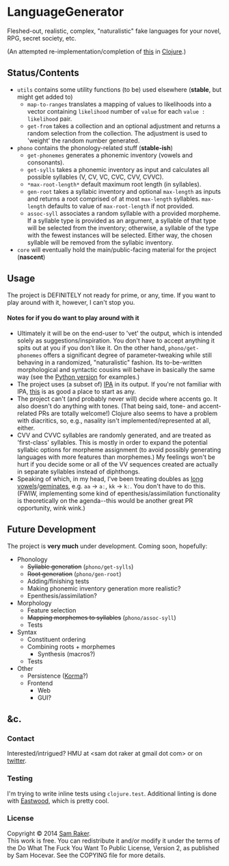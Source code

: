 # LanguageGenerator
Fleshed-out, realistic, complex, "naturalistic" fake languages for your novel, RPG, secret society, etc.

(An attempted re-implementation/completion of
[this](https://github.com/swizzard/language_generator) in
[Clojure](http://clojure.org/).)

## Status/Contents
* `utils` contains some utility functions (to be) used elsewhere (**stable**, but might get added to)
  * `map-to-ranges` translates a mapping of values to likelihoods into a vector containing `likelihood` number of `value` for each `value : likelihood` pair.
  * `get-from` takes a collection and an optional adjustment and returns a random selection from the collection. The adjustment is used to 'weight' the random number generated.
* `phono` contains the phonology-related stuff (**stable-ish**)
  * `get-phonemes` generates a phonemic inventory (vowels and consonants).
  * `get-sylls` takes a phonemic inventory as input and calculates all possible syllables (V, CV, VC, CVC, CVV, CVVC).
  * `*max-root-length*` default maximum root length (in syllables).
  * `gen-root` takes a syllabic inventory and optional `max-length` as inputs and returns a root comprised of at most `max-length` syllables. `max-length` defaults to value of `max-root-length` if not provided.
  * `assoc-syll` associates a random syllable with a provided morpheme. If a syllable type is provided as an argument, a syllable of that type will be selected from the inventory; otherwise, a syllable of the type with the fewest instances will be selected. Either way, the chosen syllable will be removed from the syllabic inventory.
* `core` will eventually hold the main/public-facing material for the project (**nascent**)

## Usage
The project is DEFINITELY not ready for prime, or any, time. If you want to play around with it, however, I can't stop you.

#### Notes for if you do want to play around with it
* Ultimately it will be on the end-user to 'vet' the output, which is intended solely as suggestions/inspiration. You don't have to accept anything it spits out at you if you don't like it. On the other hand, `phono/get-phonemes` offers a significant degree of parameter-tweaking while still behaving in a randomized, "naturalistic" fashion. Its to-be-written morphological and syntactic cousins will behave in basically the same way (see the [Python version](https://github.com/swizzard/language_generator) for examples.)
* The project uses (a subset of) [IPA](https://en.wikipedia.org/wiki/IPA) in its output. If you're not familiar with IPA, [this](https://en.wikipedia.org/wiki/IPA#Letters) is as good a place to start as any.
* The project can't (and probably never will) decide where accents go. It also doesn't do anything with tones. (That being said, tone- and accent-related PRs are totally welcome!) Clojure also seems to have a problem with diacritics, so, e.g., nasality isn't implemented/represented at all, either.
* CVV and CVVC syllables are randomly generated, and are treated as 'first-class' syllables. This is mostly in order to expand the potential syllabic options for morpheme assignment (to avoid possibly generating languages with more features than morphemes.) My feelings won't be hurt if you decide some or all of the VV sequences created are actually in separate syllables instead of diphthongs.
* Speaking of which, in my head, I've been treating doubles as [long vowels](https://en.wikipedia.org/wiki/Vowel_length)/[geminates](https://en.wikipedia.org/wiki/Gemination), e.g. `aa` -> `aː`, `kk` -> `kː`. You don't have to do this. (FWIW, implementing some kind of epenthesis/assimilation functionality is theoretically on the agenda--this would be another great PR opportunity, wink wink.)

## Future Development
The project is **very much** under development. Coming soon, hopefully:
* Phonology
  * <strike>Syllable generation</strike> (`phono/get-sylls`)
  * <strike>Root generation</strike> (`phono/gen-root`)
  * Adding/finishing tests
  * Making phonemic inventory generation more realistic?
  * Epenthesis/assimilation?
* Morphology
  * Feature selection
  * <strike>Mapping morphemes to syllables</strike> (`phono/assoc-syll`)
  * Tests
* Syntax
  * Constituent ordering
  * Combining roots + morphemes
    * Synthesis (macros?)
  * Tests
* Other
  * Persistence ([Korma](http://sqlkorma.com/)?)
  * Frontend
    * Web
    * GUI?

## &c.
### Contact
Interested/intrigued? HMU at &lt;sam dot raker at gmail dot com&gt; or on [twitter](http://twitter.com/swizzard).

### Testing
I'm trying to write inline tests using `clojure.test`. Additional linting is done with [Eastwood](https://github.com/jonase/eastwood), which is pretty cool.

### License  
Copyright © 2014 [Sam Raker](http://samraker.com).  
This work is free. You can redistribute it and/or modify it under the
terms of the Do What The Fuck You Want To Public License, Version 2,
as published by Sam Hocevar. See the COPYING file for more details.
